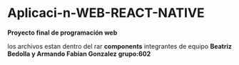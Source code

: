 # Aplicaci-n-WEB-REACT-NATIVE
**Proyecto final de programación web**

los archivos estan dentro del rar **components**
integrantes de equipo
****Beatriz Bedolla y Armando Fabian Gonzalez
grupo:602****
